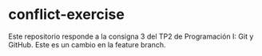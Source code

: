 # conflict-exercise
Este repositorio responde a la consigna 3 del TP2 de Programación I: Git y GitHub. 
Este es un cambio en la feature branch.